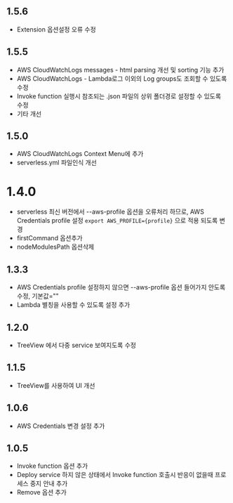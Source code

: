 ## 1.5.6
- Extension 옵션설정 오류 수정

## 1.5.5
- AWS CloudWatchLogs messages -  html parsing 개선 및 sorting 기능 추가
- AWS CloudWatchLogs - Lambda로그 이외의 Log groups도 조회할 수 있도록 수정
- Invoke function 실행시 참조되는 <functionName>.json 파일의 상위 폴더경로 설정할 수 있도록 수정
- 기타 개선

## 1.5.0
- AWS CloudWatchLogs Context Menu에 추가
- serverless.yml 파일인식 개선

# 1.4.0
- serverless 최신 버전에서 --aws-profile 옵션을 오류처리 하므로, AWS Credentials profile 설정 `export AWS_PROFILE={profile}` 으로 적용 되도록 변경
- firstCommand 옵션추가
- nodeModulesPath 옵션삭제

## 1.3.3
- AWS Credentials profile 설정하지 않으면 --aws-profile 옵션 들어가지 안도록 수정, 기본값=""
- Lambda 별칭을 사용할 수 있도록 설정 추가

## 1.2.0
- TreeView 에서 다중 service 보여지도록 수정

## 1.1.5
- TreeView를 사용하여 UI 개선

## 1.0.6
- AWS Credentials 변경 설정 추가

## 1.0.5
- Invoke function 옵션 추가
- Deploy service 하지 않은 상태에서 Invoke function 호출시 반응이 없을때 프로세스 중지 안내 추가
- Remove 옵션 추가

